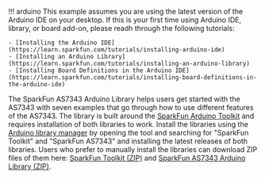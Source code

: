 !!! arduino
    This example assumes you are using the latest version of the Arduino IDE on your desktop. If this is your first time using Arduino IDE, library, or board add-on, please readh through the following tutorials:

    - [Installing the Arduino IDE](https://learn.sparkfun.com/tutorials/installing-arduino-ide)
    - [Installing an Arduino Library](https://learn.sparkfun.com/tutorials/installing-an-arduino-library)
    - [Installing Board Definitions in the Arduino IDE](https://learn.sparkfun.com/tutorials/installing-board-definitions-in-the-arduino-ide)

The SparkFun AS7343 Arduino Library helps users get started with the AS7343 with seven examples that go through how to use different features of the AS7343. The library is built around the [SparkFun Arduino Toolkit]() and requires installation of both libraries to work. Install the libraries using the [Arduino library manager]() by opening the tool and searching for "SparkFun Toolkit" and "SparkFun AS7343" and installing the latest releases of both libraries. Users who prefer to manually install the libraries can download ZIP files of them here: [SparkFun Toolkit (ZIP)]() and [SparkFun AS7343 Arduino Library (ZIP)]().